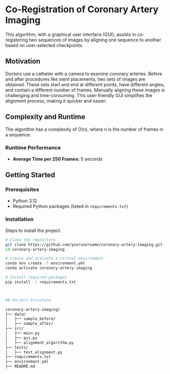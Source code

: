 # Co-Registration of Coronary Artery Imaging

This algorithm, with a graphical user interface (GUI), assists in co-registering two sequences of images by aligning one sequence to another based on user-selected checkpoints.

## Motivation

Doctors use a catheter with a camera to examine coronary arteries. Before and after procedures like stent placements, two sets of images are obtained. These sets start and end at different points, have different angles, and contain a different number of frames. Manually aligning these images is challenging and time-consuming. This user-friendly GUI simplifies the alignment process, making it quicker and easier.

## Complexity and Runtime

The algorithm has a complexity of O(n), where n is the number of frames in a sequence. 

### Runtime Performance

- **Average Time per 250 Frames:** 5 seconds

## Getting Started

### Prerequisites

- Python 3.12
- Required Python packages (listed in `requirements.txt`)

### Installation

Steps to install the project.

```bash
# Clone the repository
git clone https://github.com/yourusername/coronary-artery-imaging.git
cd coronary-artery-imaging

# Create and activate a virtual environment
conda env create -f environment.yml
conda activate coronary-artery-imaging

# Install required packages
pip install -r requirements.txt



## Porject Structure

coronary-artery-imaging/
├── data/
│   ├── sample_before/
│   ├── sample_after/
├── src/
│   ├── main.py
│   ├── gui.py
│   ├── alignment_algorithm.py
├── tests/
│   ├── test_alignment.py
├── requirements.txt
├── environment.yml
├── README.md


